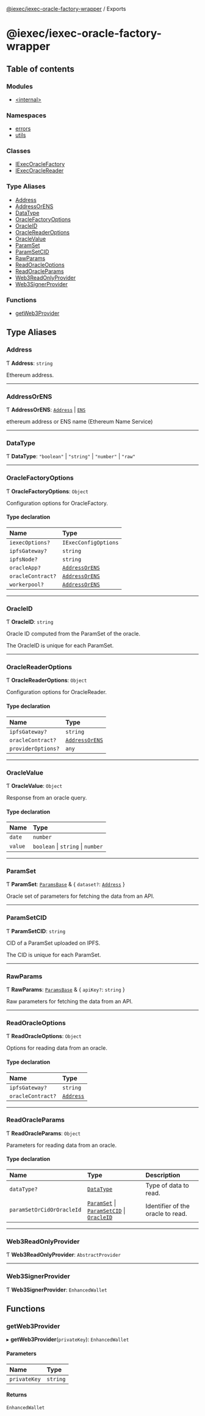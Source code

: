 [@iexec/iexec-oracle-factory-wrapper](README.md) / Exports

# @iexec/iexec-oracle-factory-wrapper

## Table of contents

### Modules

- [\<internal\>](modules/internal_.md)

### Namespaces

- [errors](modules/errors.md)
- [utils](modules/utils.md)

### Classes

- [IExecOracleFactory](classes/IExecOracleFactory.md)
- [IExecOracleReader](classes/IExecOracleReader.md)

### Type Aliases

- [Address](modules.md#address)
- [AddressOrENS](modules.md#addressorens)
- [DataType](modules.md#datatype)
- [OracleFactoryOptions](modules.md#oraclefactoryoptions)
- [OracleID](modules.md#oracleid)
- [OracleReaderOptions](modules.md#oraclereaderoptions)
- [OracleValue](modules.md#oraclevalue)
- [ParamSet](modules.md#paramset)
- [ParamSetCID](modules.md#paramsetcid)
- [RawParams](modules.md#rawparams)
- [ReadOracleOptions](modules.md#readoracleoptions)
- [ReadOracleParams](modules.md#readoracleparams)
- [Web3ReadOnlyProvider](modules.md#web3readonlyprovider)
- [Web3SignerProvider](modules.md#web3signerprovider)

### Functions

- [getWeb3Provider](modules.md#getweb3provider)

## Type Aliases

### Address

Ƭ **Address**: `string`

Ethereum address.

___

### AddressOrENS

Ƭ **AddressOrENS**: [`Address`](modules.md#address) \| [`ENS`](modules/internal_.md#ens)

ethereum address or ENS name (Ethereum Name Service)

___

### DataType

Ƭ **DataType**: ``"boolean"`` \| ``"string"`` \| ``"number"`` \| ``"raw"``

___

### OracleFactoryOptions

Ƭ **OracleFactoryOptions**: `Object`

Configuration options for OracleFactory.

#### Type declaration

| Name | Type |
| :------ | :------ |
| `iexecOptions?` | `IExecConfigOptions` |
| `ipfsGateway?` | `string` |
| `ipfsNode?` | `string` |
| `oracleApp?` | [`AddressOrENS`](modules.md#addressorens) |
| `oracleContract?` | [`AddressOrENS`](modules.md#addressorens) |
| `workerpool?` | [`AddressOrENS`](modules.md#addressorens) |

___

### OracleID

Ƭ **OracleID**: `string`

Oracle ID computed from the ParamSet of the oracle.

The OracleID is unique for each ParamSet.

___

### OracleReaderOptions

Ƭ **OracleReaderOptions**: `Object`

Configuration options for OracleReader.

#### Type declaration

| Name | Type |
| :------ | :------ |
| `ipfsGateway?` | `string` |
| `oracleContract?` | [`AddressOrENS`](modules.md#addressorens) |
| `providerOptions?` | `any` |

___

### OracleValue

Ƭ **OracleValue**: `Object`

Response from an oracle query.

#### Type declaration

| Name | Type |
| :------ | :------ |
| `date` | `number` |
| `value` | `boolean` \| `string` \| `number` |

___

### ParamSet

Ƭ **ParamSet**: [`ParamsBase`](modules/internal_.md#paramsbase) & \{ `dataset?`: [`Address`](modules.md#address)  }

Oracle set of parameters for fetching the data from an API.

___

### ParamSetCID

Ƭ **ParamSetCID**: `string`

CID of a ParamSet uploaded on IPFS.

The CID is unique for each ParamSet.

___

### RawParams

Ƭ **RawParams**: [`ParamsBase`](modules/internal_.md#paramsbase) & \{ `apiKey?`: `string`  }

Raw parameters for fetching the data from an API.

___

### ReadOracleOptions

Ƭ **ReadOracleOptions**: `Object`

Options for reading data from an oracle.

#### Type declaration

| Name | Type |
| :------ | :------ |
| `ipfsGateway?` | `string` |
| `oracleContract?` | [`Address`](modules.md#address) |

___

### ReadOracleParams

Ƭ **ReadOracleParams**: `Object`

Parameters for reading data from an oracle.

#### Type declaration

| Name | Type | Description |
| :------ | :------ | :------ |
| `dataType?` | [`DataType`](modules.md#datatype) | Type of data to read. |
| `paramSetOrCidOrOracleId` | [`ParamSet`](modules.md#paramset) \| [`ParamSetCID`](modules.md#paramsetcid) \| [`OracleID`](modules.md#oracleid) | Identifier of the oracle to read. |

___

### Web3ReadOnlyProvider

Ƭ **Web3ReadOnlyProvider**: `AbstractProvider`

___

### Web3SignerProvider

Ƭ **Web3SignerProvider**: `EnhancedWallet`

## Functions

### getWeb3Provider

▸ **getWeb3Provider**(`privateKey`): `EnhancedWallet`

#### Parameters

| Name | Type |
| :------ | :------ |
| `privateKey` | `string` |

#### Returns

`EnhancedWallet`
